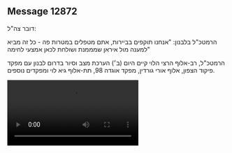 ## Message 12872

דובר צה"ל: 

הרמטכ"ל בלבנון: "אנחנו תוקפים בביירות, אתם מטפלים במטרות פה - כל זה מביא למענה מול איראן שמממנת ושולחת לכאן אמצעי לחימה"

הרמטכ"ל, רב-אלוף הרצי הלוי קיים היום (ב׳) הערכת מצב וסיור בדרום לבנון עם מפקד פיקוד הצפון, אלוף אורי גורדין, מפקד אוגדה 98, תת-אלוף גיא לוי ומפקדים נוספים.

![Video](https://data.iron-swords.co.il/2024/October/21/https://data.iron-swords.co.il/2024/October/21/12872/12872_media.mp4)
